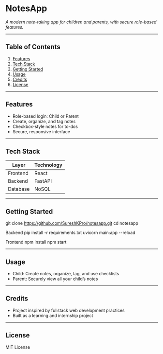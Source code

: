 # NotesApp

_A modern note-taking app for children and parents, with secure role-based features._

---

## Table of Contents

1. [Features](#features)
2. [Tech Stack](#tech-stack)
3. [Getting Started](#getting-started)
4. [Usage](#usage)
5. [Credits](#credits)
6. [License](#license)

---

## Features

- Role-based login: Child or Parent
- Create, organize, and tag notes
- Checkbox-style notes for to-dos
- Secure, responsive interface

---

## Tech Stack

| Layer      | Technology |
|------------|------------|
| Frontend   | React      |
| Backend    | FastAPI    |
| Database   | NoSQL      |

---

## Getting Started


git clone https://github.com/SureshKPro/notesapp.git
cd notesapp

Backend
pip install -r requirements.txt
uvicorn main:app --reload

Frontend
npm install
npm start

---

## Usage

- Child: Create notes, organize, tag, and use checklists
- Parent: Securely view all your child’s notes

---

## Credits

- Project inspired by fullstack web development practices
- Built as a learning and internship project

---

## License

MIT License

